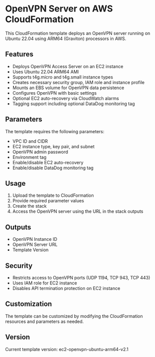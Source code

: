 #  OpenVPN Server on AWS CloudFormation

This CloudFormation template deploys an OpenVPN server running on Ubuntu 22.04 using ARM64 (Graviton) processors in AWS.

## Features

- Deploys OpenVPN Access Server on an EC2 instance
- Uses Ubuntu 22.04 ARM64 AMI  
- Supports t4g.micro and t4g.small instance types
- Creates necessary security group, IAM role and instance profile
- Mounts an EBS volume for OpenVPN data persistence
- Configures OpenVPN with basic settings
- Optional EC2 auto-recovery via CloudWatch alarms
- Tagging support including optional DataDog monitoring tag

## Parameters

The template requires the following parameters:

- VPC ID and CIDR
- EC2 instance type, key pair, and subnet 
- OpenVPN admin password
- Environment tag
- Enable/disable EC2 auto-recovery
- Enable/disable DataDog monitoring tag

## Usage

1. Upload the template to CloudFormation
2. Provide required parameter values
3. Create the stack
4. Access the OpenVPN server using the URL in the stack outputs

## Outputs

- OpenVPN Instance ID
- OpenVPN Server URL 
- Template Version

## Security

- Restricts access to OpenVPN ports (UDP 1194, TCP 943, TCP 443)
- Uses IAM role for EC2 instance
- Disables API termination protection on EC2 instance

## Customization

The template can be customized by modifying the CloudFormation resources and parameters as needed.

## Version

Current template version: ec2-openvpn-ubuntu-arm64-v2.1
